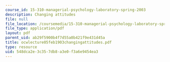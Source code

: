 ```yaml
---
course_id: 15-310-managerial-psychology-laboratory-spring-2003
description: Changing attitudes
file: null
file_location: /coursemedia/15-310-managerial-psychology-laboratory-spring-2003/548dca2e3c357db8a3e0f3a6e9454ea3_ocwlecture05feb1903changingattitudes.pdf
file_type: application/pdf
layout: pdf
parent_uid: ab29f5900b4f7d55a0b421f9e431d45a
title: ocwlecture05feb1903changingattitudes.pdf
type: resource
uid: 548dca2e-3c35-7db8-a3e0-f3a6e9454ea3
---
```

